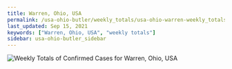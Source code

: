 ```yaml
---
title: Warren, Ohio, USA
permalink: /usa-ohio-butler/weekly_totals/usa-ohio-warren-weekly_totals.html
last_updated: Sep 15, 2021
keywords: ["Warren, Ohio, USA", "weekly totals"]
sidebar: usa-ohio-butler_sidebar
---
```


![Weekly Totals of Confirmed Cases for Warren, Ohio, USA](/covid_tracker/images/graphs/usa-ohio-warren-weekly_totals_graph.png)

